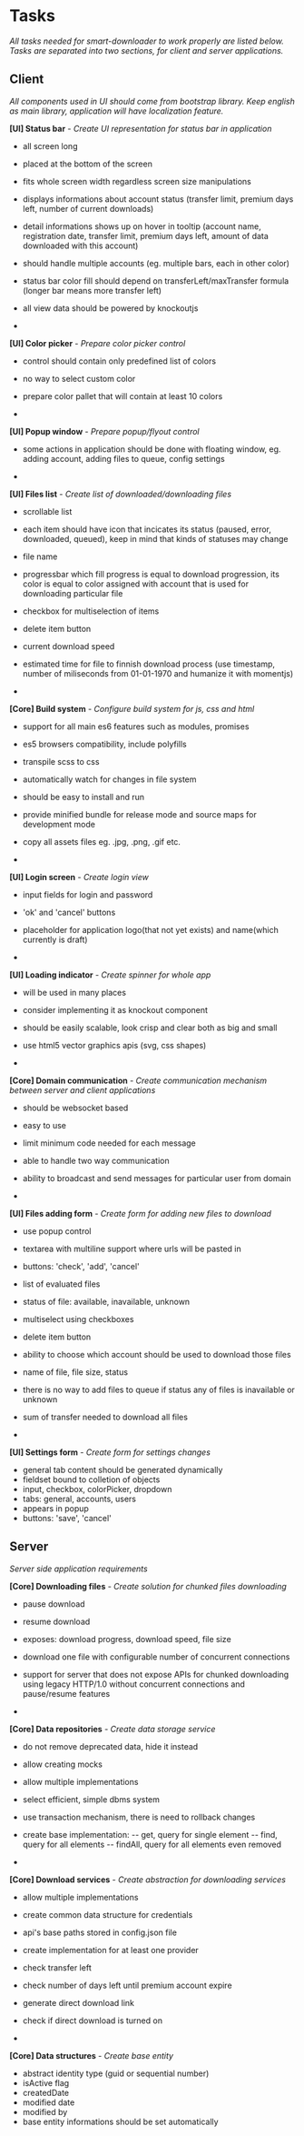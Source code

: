 # Tasks #
_All tasks needed for smart-downloader to work properly are listed below. Tasks are separated into two sections, for client and server applications._

## Client ##
_All components used in UI should come from bootstrap library. Keep english as main library, application will have localization feature._

**[UI] Status bar** - _Create UI representation for status bar in application_
- all screen long
- placed at the bottom of the screen
- fits whole screen width regardless screen size manipulations
- displays informations about account status (transfer limit, premium days left, number of current downloads)
- detail informations shows up on hover in tooltip (account name, registration date, transfer limit, premium days left, amount of data downloaded with this account)
- should handle multiple accounts (eg. multiple bars, each in other color)
- status bar color fill should depend on transferLeft/maxTransfer formula (longer bar means more transfer left)
- all view data should be powered by knockoutjs

-

**[UI] Color picker** - _Prepare color picker control_
- control should contain only predefined list of colors
- no way to select custom color
- prepare color pallet that will contain at least 10 colors

-

**[UI] Popup window** - _Prepare popup/flyout control_
- some actions in application should be done with floating window, eg. adding account, adding files to queue, config settings

-

**[UI] Files list** - _Create list of downloaded/downloading files_
- scrollable list
- each item should have icon that incicates its status (paused, error, downloaded, queued), keep in mind that kinds of statuses may change
- file name
- progressbar which fill progress is equal to download progression, its color is equal to color assigned with account that is used for downloading particular file
- checkbox for multiselection of items
- delete item button
- current download speed
- estimated time for file to finnish download process (use timestamp, number of miliseconds from 01-01-1970 and humanize it with momentjs)

-

**[Core] Build system** - _Configure build system for js, css and html_
- support for all main es6 features such as modules, promises
- es5 browsers compatibility, include polyfills
- transpile scss to css
- automatically watch for changes in file system
- should be easy to install and run
- provide minified bundle for release mode and source maps for development mode
- copy all assets files eg. .jpg, .png, .gif etc.

-

**[UI] Login screen** - _Create login view_
- input fields for login and password
- 'ok' and 'cancel' buttons
- placeholder for application logo(that not yet exists) and name(which currently is draft)

-

**[UI] Loading indicator** - _Create spinner for whole app_
- will be used in many places
- consider implementing it as knockout component
- should be easily scalable, look crisp and clear both as big and small
- use html5 vector graphics apis (svg, css shapes)

-

**[Core] Domain communication** - _Create communication mechanism between server and client applications_
- should be websocket based
- easy to use
- limit minimum code needed for each message
- able to handle two way communication
- ability to broadcast and send messages for particular user from domain

-

**[UI] Files adding form** - _Create form for adding new files to download_
- use popup control
- textarea with multiline support where urls will be pasted in
- buttons: 'check', 'add', 'cancel'
- list of evaluated files
- status of file: available, inavailable, unknown
- multiselect using checkboxes
- delete item button
- ability to choose which account should be used to download those files
- name of file, file size, status
- there is no way to add files to queue if status any of files is inavailable or unknown
- sum of transfer needed to download all files

-

**[UI] Settings form** - _Create form for settings changes_
- general tab content should be generated dynamically
- fieldset bound to colletion of objects
- input, checkbox, colorPicker, dropdown
- tabs: general, accounts, users
- appears in popup
- buttons: 'save', 'cancel'


## Server ##
_Server side application requirements_

**[Core] Downloading files** - _Create solution for chunked files downloading_
- pause download
- resume download
- exposes: download progress, download speed, file size
- download one file with configurable number of concurrent connections
- support for server that does not expose APIs for chunked downloading using legacy HTTP/1.0 without concurrent connections and pause/resume features

-

**[Core] Data repositories** - _Create data storage service_
- do not remove deprecated data, hide it instead
- allow creating mocks
- allow multiple implementations
- select efficient, simple dbms system
- use transaction mechanism, there is need to rollback changes
- create base implementation:
-- get, query for single element
-- find, query for all elements
-- findAll, query for all elements even removed

-

**[Core] Download services** - _Create abstraction for downloading services_
- allow multiple implementations
- create common data structure for credentials
- api's base paths stored in config.json file
- create implementation for at least one provider
- check transfer left
- check number of days left until premium account expire
- generate direct download link
- check if direct download is turned on

-

**[Core] Data structures** - _Create base entity_
- abstract identity type (guid or sequential number)
- isActive flag
- createdDate
- modified date
- modified by
- base entity informations should be set automatically
